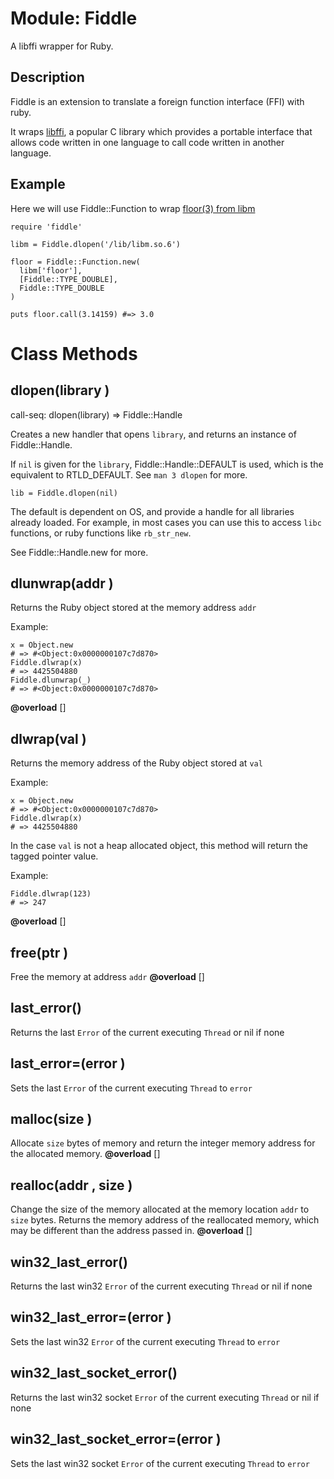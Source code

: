 # Module: Fiddle
    

A libffi wrapper for Ruby.

## Description

Fiddle is an extension to translate a foreign function interface (FFI) with
ruby.

It wraps [libffi](http://sourceware.org/libffi/), a popular C library which
provides a portable interface that allows code written in one language to call
code written in another language.

## Example

Here we will use Fiddle::Function to wrap [floor(3) from
libm](http://linux.die.net/man/3/floor)

    require 'fiddle'

    libm = Fiddle.dlopen('/lib/libm.so.6')

    floor = Fiddle::Function.new(
      libm['floor'],
      [Fiddle::TYPE_DOUBLE],
      Fiddle::TYPE_DOUBLE
    )

    puts floor.call(3.14159) #=> 3.0


# Class Methods
## dlopen(library ) [](#method-c-dlopen)
call-seq: dlopen(library) => Fiddle::Handle

Creates a new handler that opens `library`, and returns an instance of
Fiddle::Handle.

If `nil` is given for the `library`, Fiddle::Handle::DEFAULT is used, which is
the equivalent to RTLD_DEFAULT. See `man 3 dlopen` for more.

    lib = Fiddle.dlopen(nil)

The default is dependent on OS, and provide a handle for all libraries already
loaded. For example, in most cases you can use this to access `libc`
functions, or ruby functions like `rb_str_new`.

See Fiddle::Handle.new for more.
## dlunwrap(addr ) [](#method-c-dlunwrap)
Returns the Ruby object stored at the memory address `addr`

Example:

    x = Object.new
    # => #<Object:0x0000000107c7d870>
    Fiddle.dlwrap(x)
    # => 4425504880
    Fiddle.dlunwrap(_)
    # => #<Object:0x0000000107c7d870>
**@overload** [] 

## dlwrap(val ) [](#method-c-dlwrap)
Returns the memory address of the Ruby object stored at `val`

Example:

    x = Object.new
    # => #<Object:0x0000000107c7d870>
    Fiddle.dlwrap(x)
    # => 4425504880

In the case `val` is not a heap allocated object, this method will return the
tagged pointer value.

Example:

    Fiddle.dlwrap(123)
    # => 247
**@overload** [] 

## free(ptr ) [](#method-c-free)
Free the memory at address `addr`
**@overload** [] 

## last_error() [](#method-c-last_error)
Returns the last `Error` of the current executing `Thread` or nil if none
## last_error=(error ) [](#method-c-last_error=)
Sets the last `Error` of the current executing `Thread` to `error`
## malloc(size ) [](#method-c-malloc)
Allocate `size` bytes of memory and return the integer memory address for the
allocated memory.
**@overload** [] 

## realloc(addr , size ) [](#method-c-realloc)
Change the size of the memory allocated at the memory location `addr` to
`size` bytes.  Returns the memory address of the reallocated memory, which may
be different than the address passed in.
**@overload** [] 

## win32_last_error() [](#method-c-win32_last_error)
Returns the last win32 `Error` of the current executing `Thread` or nil if
none
## win32_last_error=(error ) [](#method-c-win32_last_error=)
Sets the last win32 `Error` of the current executing `Thread` to `error`
## win32_last_socket_error() [](#method-c-win32_last_socket_error)
Returns the last win32 socket `Error` of the current executing `Thread` or nil
if none
## win32_last_socket_error=(error ) [](#method-c-win32_last_socket_error=)
Sets the last win32 socket `Error` of the current executing `Thread` to
`error`

